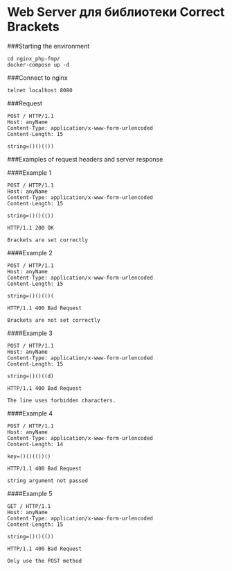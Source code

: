 Web Server для библиотеки Correct Brackets
=====================================

###Starting the environment
 
~~~
cd nginx_php-fmp/
docker-compose up -d
~~~

###Connect to nginx
~~~
telnet localhost 8080
~~~

###Request
~~~
POST / HTTP/1.1
Host: anyName
Content-Type: application/x-www-form-urlencoded
Content-Length: 15
~~~
~~~
string=()()(())
~~~

###Examples of request headers and server response

####Example 1
~~~
POST / HTTP/1.1
Host: anyName
Content-Type: application/x-www-form-urlencoded
Content-Length: 15
 
string=()()(())
~~~
~~~
HTTP/1.1 200 OK
 
Brackets are set correctly
~~~

####Example 2
~~~
POST / HTTP/1.1
Host: anyName
Content-Type: application/x-www-form-urlencoded
Content-Length: 15
 
string=()()(()(
~~~
~~~
HTTP/1.1 400 Bad Request
 
Brackets are not set correctly
~~~
####Example 3
~~~
POST / HTTP/1.1
Host: anyName
Content-Type: application/x-www-form-urlencoded
Content-Length: 15
 
string=()()((d)
~~~
~~~
HTTP/1.1 400 Bad Request
 
The line uses forbidden characters.
~~~
####Example 4
~~~
POST / HTTP/1.1
Host: anyName
Content-Type: application/x-www-form-urlencoded
Content-Length: 14
 
key=()()(())()
~~~
~~~
HTTP/1.1 400 Bad Request
 
string argument not passed
~~~
####Example 5
~~~
GET / HTTP/1.1
Host: anyName
Content-Type: application/x-www-form-urlencoded
Content-Length: 15
 
string=()()(())
~~~
~~~
HTTP/1.1 400 Bad Request
 
Only use the POST method
~~~
